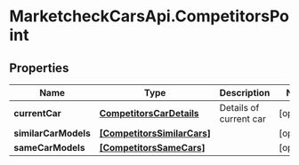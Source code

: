 # MarketcheckCarsApi.CompetitorsPoint

## Properties
Name | Type | Description | Notes
------------ | ------------- | ------------- | -------------
**currentCar** | [**CompetitorsCarDetails**](CompetitorsCarDetails.md) | Details of current car | [optional] 
**similarCarModels** | [**[CompetitorsSimilarCars]**](CompetitorsSimilarCars.md) |  | [optional] 
**sameCarModels** | [**[CompetitorsSameCars]**](CompetitorsSameCars.md) |  | [optional] 


